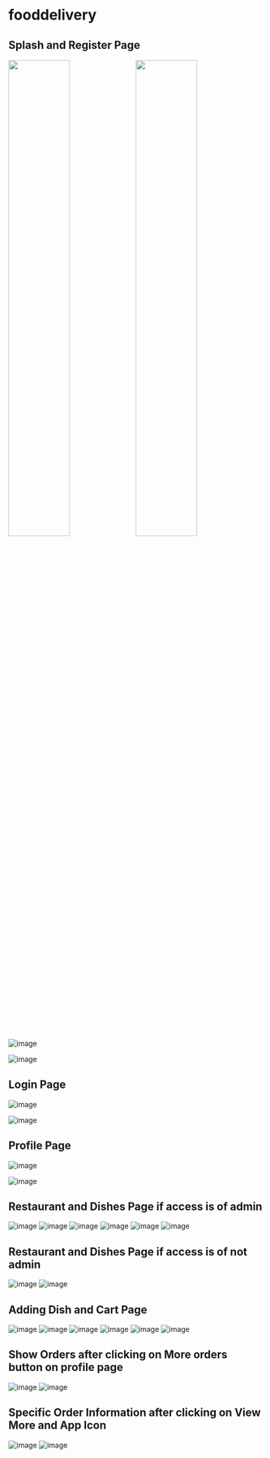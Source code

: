 # fooddelivery

## Splash and Register Page
<img class=mobile-image src="https://user-images.githubusercontent.com/74251229/162436892-78f53b84-a124-47af-b466-c2e43e17c7d7.png" />
<img class=mobile-image src="https://user-images.githubusercontent.com/74251229/162436910-4a16058a-9b23-460a-971f-75d26315a977.png" />

<style>
  .img {
    display: inline-block;
  }
  img.mobile-image {
    width: 49%;
    display: inline-block;
  }
</style>
![image](https://user-images.githubusercontent.com/74251229/162436892-78f53b84-a124-47af-b466-c2e43e17c7d7.png)

![image](https://user-images.githubusercontent.com/74251229/162436910-4a16058a-9b23-460a-971f-75d26315a977.png)

## Login Page
![image](https://user-images.githubusercontent.com/74251229/162436946-760af47d-1ad7-40c8-9dfc-41c2091986f6.png)

![image](https://user-images.githubusercontent.com/74251229/162436960-c72f7115-509f-4184-8c50-e1dc57c1a27c.png)

## Profile Page
![image](https://user-images.githubusercontent.com/74251229/162437008-fcc43bd5-8db2-44bb-9557-e5923d445595.png)

![image](https://user-images.githubusercontent.com/74251229/162437028-ac41721c-564d-46f0-bb69-4ffed5ee6ea8.png)

## Restaurant and Dishes Page if access is of admin

![image](https://user-images.githubusercontent.com/74251229/162437058-b58ab055-befc-4902-a17d-189ceb989501.png)
![image](https://user-images.githubusercontent.com/74251229/162437090-a671c892-9478-4085-9ee8-9b41756b0dcd.png)
![image](https://user-images.githubusercontent.com/74251229/162437116-dede67c5-64ff-4ebe-ad97-b8920472ef00.png)
![image](https://user-images.githubusercontent.com/74251229/162437135-70cdd541-1d83-4fe4-8755-13aca4122594.png)
![image](https://user-images.githubusercontent.com/74251229/162437151-811954b3-c8b5-4327-935b-9385adf71de2.png)
![image](https://user-images.githubusercontent.com/74251229/162437172-db0ee9df-3e17-4cb4-8467-7e45d1b4ba54.png)

## Restaurant and Dishes Page if access is of not admin

![image](https://user-images.githubusercontent.com/74251229/162437223-963f5165-3d62-4ce5-8656-7a16d4ccc596.png)
![image](https://user-images.githubusercontent.com/74251229/162437237-e734e5e8-0a01-43b1-8339-2468d1a85b80.png)

## Adding Dish and Cart Page
![image](https://user-images.githubusercontent.com/74251229/162437290-9a1e7410-68ca-4fab-b58f-8cbb3616de40.png)
![image](https://user-images.githubusercontent.com/74251229/162437311-08832b3c-818a-45e7-bd83-8d88ea8f3eed.png)
![image](https://user-images.githubusercontent.com/74251229/162437327-6221eb97-0171-4a7e-bad6-18b1f37a58b4.png)
![image](https://user-images.githubusercontent.com/74251229/162437344-4f4da6fa-eec9-4f86-8c9c-384b89aaa594.png)
![image](https://user-images.githubusercontent.com/74251229/162437363-2817b30b-2584-4918-876f-cef925556d2b.png)
![image](https://user-images.githubusercontent.com/74251229/162437387-5996e3e5-022f-48c8-bb63-f0a4a7bcfa4a.png)

## Show Orders after clicking on More orders button on profile page
![image](https://user-images.githubusercontent.com/74251229/162437465-2885b5dc-b438-45e2-8ed1-06788e41d43a.png)
![image](https://user-images.githubusercontent.com/74251229/162437491-80679214-be0d-42f1-bee4-49268039df91.png)

## Specific Order Information after clicking on View More and App Icon
![image](https://user-images.githubusercontent.com/74251229/162437555-12ccc243-f4e3-40c1-bfc8-9ff8ced9a07a.png)
![image](https://user-images.githubusercontent.com/74251229/162437573-acbdbafc-a29a-46b5-858f-a862e956f3eb.png)






